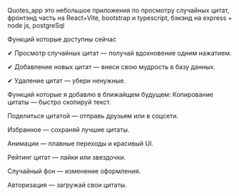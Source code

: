 Quotes_app это небольшое приложения по просмотру случайных цитат, фронтэнд часть на React+Vite, bootstrap и typescript, бэкэнд на express + node js, postgreSql

Функций которые доступны сейчас 

✔ Просмотр случайных цитат — получай вдохновение одним нажатием.

✔ Добавление новых цитат — внеси свою мудрость в базу данных.

✔ Удаление цитат — убери ненужные.



Функций которые я добавлю в ближайщем будущем:
Копирование цитаты — быстро скопируй текст.

Поделиться цитатой — отправь друзьям или в соцсети.

Избранное — сохраняй лучшие цитаты.

Анимации — плавные переходы и красивый UI.

Рейтинг цитат — лайки или звездочки.

Случайный фон — изменение оформления.

Авторизация — загружай свои цитаты.
